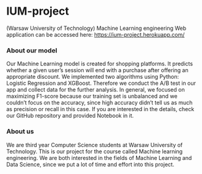 # IUM-project
(Warsaw University of Technology) Machine Learning engineering
Web application can be accessed here: https://ium-project.herokuapp.com/

### About our model
Our Machine Learning model is created for shopping platforms. It predicts whether a given user’s session will end with a purchase after offering an appropriate discount. We implemented two algorithms using Python: Logistic Regression and XGBoost. Therefore we conduct the A/B test in our app and collect data for the further analysis. In general, we focused on maximizing F1-score because our training set is unbalanced and we couldn’t focus on the accuracy, since high accuracy didn’t tell us as much as precision or recall in this case. If you are interested in the details, check our GitHub repository and provided Notebook in it.

### About us
We are third year Computer Science students at Warsaw University of Technology. This is our project for the course called Machine learning engineering. We are both interested in the fields of Machine Learning and Data Science, since we put a lot of time and effort into this project.
